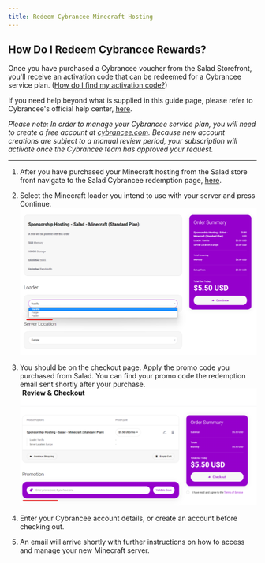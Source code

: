 ```yaml
---
title: Redeem Cybrancee Minecraft Hosting
---
```


## **How Do I Redeem Cybrancee Rewards?**

Once you have purchased a Cybrancee voucher from the Salad Storefront, you'll receive an activation code that can be
redeemed for a Cybrancee service plan.
([How do I find my activation code?](/docs/guides/using-salad/where-to-find-your-reward-redemption-code))

If you need help beyond what is supplied in this guide page, please refer to Cybrancee's official help center,
[here](https://cybrancee.com/learn/).

_Please note: In order to manage your Cybrancee service plan, you will need to create a free account at_
[_cybrancee.com_](https://cybrancee.com/)_. Because new account creations are subject to a manual review period, your
subscription will activate once the Cybrancee team has approved your request._

---

1. After you have purchased your Minecraft hosting from the Salad store front navigate to the Salad Cybrancee redemption
   page, [here](https://cybrancee.com/client/index.php?rp=%2Fstore%2Fsponsorship-hosting%2F).

2. Select the Minecraft loader you intend to use with your server and press Continue.
   ![Screenshot of Cybrancee checkout choosing a Minecraft Mod Loader](../../../../content/images/rewards/redeeming-your-rewards/cybrancee-minecraft-1.png)

3. You should be on the checkout page. Apply the promo code you purchased from Salad. You can find your promo code the
   redemption email sent shortly after your purchase.
   ![SCreenshot of Cybrancee checkout page entering promo code](../../../../content/images/rewards/redeeming-your-rewards/cybrancee-minecraft-2.png)

4. Enter your Cybrancee account details, or create an account before checking out.
5. An email will arrive shortly with further instructions on how to access and manage your new Minecraft server.
